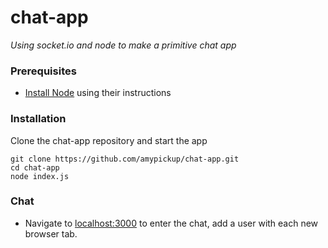 # chat-app
*Using socket.io and node to make a primitive chat app*

### Prerequisites
* [Install Node](https://nodejs.org/en/download/) using their instructions

### Installation
Clone the chat-app repository and start the app
```
git clone https://github.com/amypickup/chat-app.git
cd chat-app
node index.js
```

### Chat
* Navigate to [localhost:3000](http://localhost:3000) to enter the chat, add a user with each new browser tab.
